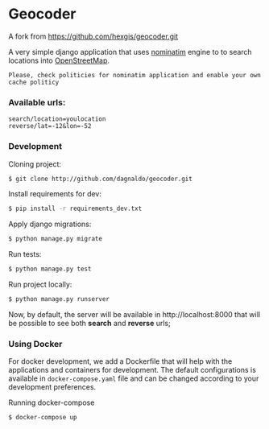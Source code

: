 # Geocoder
A fork from https://github.com/hexgis/geocoder.git

A very simple django application that uses [nominatim](https://nominatim.openstreetmap.org/) engine to  to search locations into [OpenStreetMap](https://www.openstreetmap.org/).

```
Please, check politicies for nominatim application and enable your own cache politicy
```

### Available urls:
```
search/location=youlocation
reverse/lat=-12&lon=-52
```

### Development

Cloning project:
```bash
$ git clone http://github.com/dagnaldo/geocoder.git
```

Install requirements for dev:
```bash
$ pip install -r requirements_dev.txt
```

Apply django migrations:
```bash
$ python manage.py migrate
```

Run tests:
```bash
$ python manage.py test
```

Run project locally:
```bash
$ python manage.py runserver
```

Now, by default, the server will be available in http://localhost:8000 that will be possible to see both __search__ and __reverse__ urls;


### Using Docker

For docker development, we add a Dockerfile that will help with the applications and containers for development.
The default configurations is available in `docker-compose.yaml` file and can be changed according to your development preferences.

Running docker-compose

```bash
$ docker-compose up
```